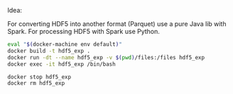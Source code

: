 Idea:

For converting HDF5 into another format (Parquet) use a pure Java lib with Spark.
For processing HDF5 with Spark use Python.

```bash
eval "$(docker-machine env default)"
docker build -t hdf5_exp .
docker run -dt --name hdf5_exp -v $(pwd)/files:/files hdf5_exp
docker exec -it hdf5_exp /bin/bash

docker stop hdf5_exp
docker rm hdf5_exp
```